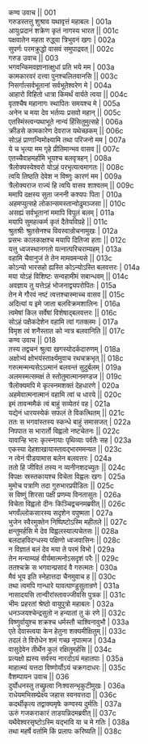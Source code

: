 कण्व उवाच ||	001    
गरुडस्तत्तु शुश्राव यथावृत्तं महाबलः |	001a  
आयुःप्रदानं शक्रेण कृतं नागस्य भारत ||	001c  
पक्षवातेन महता रुद्ध्वा त्रिभुवनं खगः |	002a  
सुपर्णः परमक्रुद्धो वासवं समुपाद्रवत् ||	002c  
गरुड उवाच ||	003    
भगवन्किमवज्ञानात्क्षुधां प्रति भये मम |	003a  
कामकारवरं दत्त्वा पुनश्चलितवानसि ||	003c  
निसर्गात्सर्वभूतानां सर्वभूतेश्वरेण मे |	004a  
आहारो विहितो धात्रा किमर्थं वार्यते त्वया ||	004c  
वृतश्चैष महानागः स्थापितः समयश्च मे |	005a  
अनेन च मया देव भर्तव्यः प्रसवो महान् ||	005c  
एतस्मिंस्त्वन्यथाभूते नान्यं हिंसितुमुत्सहे |	006a  
क्रीडसे कामकारेण देवराज यथेच्छकम् ||	006c  
सोऽहं प्राणान्विमोक्ष्यामि तथा परिजनो मम |	007a  
ये च भृत्या मम गृहे प्रीतिमान्भव वासव ||	007c  
एतच्चैवाहमर्हामि भूयश्च बलवृत्रहन् |	008a  
त्रैलोक्यस्येश्वरो योऽहं परभृत्यत्वमागतः ||	008c  
त्वयि तिष्ठति देवेश न विष्णुः कारणं मम |	009a  
त्रैलोक्यराज राज्यं हि त्वयि वासव शाश्वतम् ||	009c  
ममापि दक्षस्य सुता जननी कश्यपः पिता |	010a  
अहमप्युत्सहे लोकान्समस्तान्वोढुमञ्जसा ||	010c  
असह्यं सर्वभूतानां ममापि विपुलं बलम् |	011a  
मयापि सुमहत्कर्म कृतं दैतेयविग्रहे ||	011c  
श्रुतश्रीः श्रुतसेनश्च विवस्वान्रोचनामुखः |	012a  
प्रसभः कालकाक्षश्च मयापि दितिजा हताः ||	012c  
यत्तु ध्वजस्थानगतो यत्नात्परिचराम्यहम् |	013a  
वहामि चैवानुजं ते तेन मामवमन्यसे ||	013c  
कोऽन्यो भारसहो ह्यस्ति कोऽन्योऽस्ति बलवत्तरः |	014a  
मया योऽहं विशिष्टः सन्वहामीमं सबान्धवम् ||	014c  
अवज्ञाय तु यत्तेऽहं भोजनाद्व्यपरोपितः |	015a  
तेन मे गौरवं नष्टं त्वत्तश्चास्माच्च वासव ||	015c  
अदित्यां य इमे जाता बलविक्रमशालिनः |	016a  
त्वमेषां किल सर्वेषां विशेषाद्बलवत्तरः ||	016c  
सोऽहं पक्षैकदेशेन वहामि त्वां गतक्लमः |	017a  
विमृश त्वं शनैस्तात को न्वत्र बलवानिति ||	017c  
कण्व उवाच ||	018    
तस्य तद्वचनं श्रुत्वा खगस्योदर्कदारुणम् |	018a  
अक्षोभ्यं क्षोभयंस्तार्क्ष्यमुवाच रथचक्रभृत् ||	018c  
गरुत्मन्मन्यसेऽऽत्मानं बलवन्तं सुदुर्बलम् |	019a  
अलमस्मत्समक्षं ते स्तोतुमात्मानमण्डज ||	019c  
त्रैलोक्यमपि मे कृत्स्नमशक्तं देहधारणे |	020a  
अहमेवात्मनात्मानं वहामि त्वां च धारये ||	020c  
इमं तावन्ममैकं त्वं बाहुं सव्येतरं वह |	021a  
यद्येनं धारयस्येकं सफलं ते विकत्थितम् ||	021c  
ततः स भगवांस्तस्य स्कन्धे बाहुं समासजत् |	022a  
निपपात स भारार्तो विह्वलो नष्टचेतनः ||	022c  
यावान्हि भारः कृत्स्नायाः पृथिव्याः पर्वतैः सह |	023a  
एकस्या देहशाखायास्तावद्भारममन्यत ||	023c  
न त्वेनं पीडयामास बलेन बलवत्तरः |	024a  
ततो हि जीवितं तस्य न व्यनीनशदच्युतः ||	024c  
विपक्षः स्रस्तकायश्च विचेता विह्वलः खगः |	025a  
मुमोच पत्राणि तदा गुरुभारप्रपीडितः ||	025c  
स विष्णुं शिरसा पक्षी प्रणम्य विनतासुतः |	026a  
विचेता विह्वलो दीनः किञ्चिद्वचनमब्रवीत् ||	026c  
भगवँल्लोकसारस्य सदृशेन वपुष्मता |	027a  
भुजेन स्वैरमुक्तेन निष्पिष्टोऽस्मि महीतले ||	027c  
क्षन्तुमर्हसि मे देव विह्वलस्याल्पचेतसः ||	028a  
बलदाहविदग्धस्य पक्षिणो ध्वजवासिनः ||	028c  
न विज्ञातं बलं देव मया ते परमं विभो |	029a  
तेन मन्याम्यहं वीर्यमात्मनोऽसदृशं परैः ||	029c  
ततश्चक्रे स भगवान्प्रसादं वै गरुत्मतः |	030a  
मैवं भूय इति स्नेहात्तदा चैनमुवाच ह ||	030c  
तथा त्वमपि गान्धारे यावत्पाण्डुसुतान्रणे |	031a  
नासादयसि तान्वीरांस्तावज्जीवसि पुत्रक ||	031c  
भीमः प्रहरतां श्रेष्ठो वायुपुत्रो महाबलः |	032a  
धनञ्जयश्चेन्द्रसुतो न हन्यातां तु कं रणे ||	032c  
विष्णुर्वायुश्च शक्रश्च धर्मस्तौ चाश्विनावुभौ |	033a  
एते देवास्त्वया केन हेतुना शक्यमीक्षितुम् ||	033c  
तदलं ते विरोधेन शमं गच्छ नृपात्मज |	034a  
वासुदेवेन तीर्थेन कुलं रक्षितुमर्हसि ||	034c  
प्रत्यक्षो ह्यस्य सर्वस्य नारदोऽयं महातपाः |	035a  
माहात्म्यं यत्तदा विष्णोर्योऽयं चक्रगदाधरः ||	035c  
वैशम्पायन उवाच ||	036    
दुर्योधनस्तु तच्छ्रुत्वा निःश्वसन्भृकुटीमुखः |	036a  
राधेयमभिसम्प्रेक्ष्य जहास स्वनवत्तदा ||	036c  
कदर्थीकृत्य तद्वाक्यमृषेः कण्वस्य दुर्मतिः |	037a  
ऊरुं गजकराकारं ताडयन्निदमब्रवीत् ||	037c  
यथैवेश्वरसृष्टोऽस्मि यद्भावि या च मे गतिः |	038a  
तथा महर्षे वर्तामि किं प्रलापः करिष्यति ||	038c  
